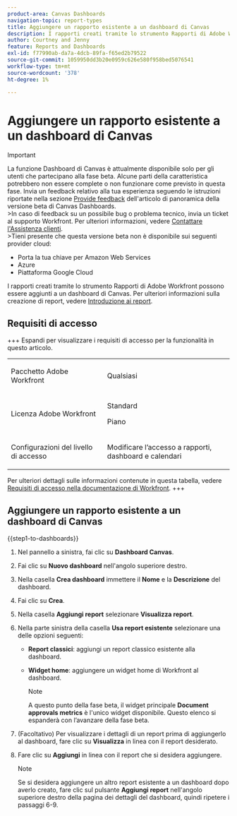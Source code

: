 ```yaml
---
product-area: Canvas Dashboards
navigation-topic: report-types
title: Aggiungere un rapporto esistente a un dashboard di Canvas
description: I rapporti creati tramite lo strumento Rapporti di Adobe Workfront possono essere aggiunti a un dashboard di Canvas.
author: Courtney and Jenny
feature: Reports and Dashboards
exl-id: f77990ab-da7a-4dcb-89fa-f65ed2b79522
source-git-commit: 1059950dd3b20e0959c626e580f958bed5076541
workflow-type: tm+mt
source-wordcount: '378'
ht-degree: 1%

---
```


# Aggiungere un rapporto esistente a un dashboard di Canvas

>[!IMPORTANT]
>
>La funzione Dashboard di Canvas è attualmente disponibile solo per gli utenti che partecipano alla fase beta. Alcune parti della caratteristica potrebbero non essere complete o non funzionare come previsto in questa fase. Invia un feedback relativo alla tua esperienza seguendo le istruzioni riportate nella sezione [Provide feedback](/help/quicksilver/product-announcements/betas/canvas-dashboards-beta/canvas-dashboards-beta-information.md#provide-feedback) dell&#39;articolo di panoramica della versione beta di Canvas Dashboards.<br>
>&#x200B;>In caso di feedback su un possibile bug o problema tecnico, invia un ticket al supporto Workfront. Per ulteriori informazioni, vedere [Contattare l&#39;Assistenza clienti](/help/quicksilver/workfront-basics/tips-tricks-and-troubleshooting/contact-customer-support.md).<br>
>&#x200B;>Tieni presente che questa versione beta non è disponibile sui seguenti provider cloud:
>
>* Porta la tua chiave per Amazon Web Services
>* Azure
>* Piattaforma Google Cloud

I rapporti creati tramite lo strumento Rapporti di Adobe Workfront possono essere aggiunti a un dashboard di Canvas. Per ulteriori informazioni sulla creazione di report, vedere [Introduzione ai report](/help/quicksilver/reports-and-dashboards/reports/reporting/get-started-reports-workfront.md).

## Requisiti di accesso

+++ Espandi per visualizzare i requisiti di accesso per la funzionalità in questo articolo.

<table style="table-layout:auto"> 
<col> 
</col> 
<col> 
</col> 
<tbody> 
<tr> 
   <td role="rowheader"><p>Pacchetto Adobe Workfront</p></td> 
   <td> 
<p>Qualsiasi </p> 
   </td> 
<tr> 
 <tr> 
   <td role="rowheader"><p>Licenza Adobe Workfront</p></td> 
   <td> 
<p>Standard </p> 
<p>Piano</p> 
   </td> 
   </tr> 
  </tr> 
  <tr> 
   <td role="rowheader"><p>Configurazioni del livello di accesso</p></td> 
   <td><p>Modificare l’accesso a rapporti, dashboard e calendari</p>
  </td> 
  </tr>  
</tbody> 
</table>

Per ulteriori dettagli sulle informazioni contenute in questa tabella, vedere [Requisiti di accesso nella documentazione di Workfront](/help/quicksilver/administration-and-setup/add-users/access-levels-and-object-permissions/access-level-requirements-in-documentation.md).
+++

## Aggiungere un rapporto esistente a un dashboard di Canvas


{{step1-to-dashboards}}

1. Nel pannello a sinistra, fai clic su **Dashboard Canvas**.

1. Fai clic su **Nuovo dashboard** nell&#39;angolo superiore destro.

1. Nella casella **Crea dashboard** immettere il **Nome** e la **Descrizione** del dashboard.

1. Fai clic su **Crea**.

1. Nella casella **Aggiungi report** selezionare **Visualizza report**.

1. Nella parte sinistra della casella **Usa report esistente** selezionare una delle opzioni seguenti:

   * **Report classici**: aggiungi un report classico esistente alla dashboard.

   * **Widget home**: aggiungere un widget home di Workfront al dashboard.

     >[!NOTE]
     >
     > A questo punto della fase beta, il widget principale **Document approvals metrics** è l&#39;unico widget disponibile. Questo elenco si espanderà con l’avanzare della fase beta.

1. (Facoltativo) Per visualizzare i dettagli di un report prima di aggiungerlo al dashboard, fare clic su **Visualizza** in linea con il report desiderato.

1. Fare clic su **Aggiungi** in linea con il report che si desidera aggiungere.

   >[!NOTE]
   >
   > Se si desidera aggiungere un altro report esistente a un dashboard dopo averlo creato, fare clic sul pulsante **Aggiungi report** nell&#39;angolo superiore destro della pagina dei dettagli del dashboard, quindi ripetere i passaggi 6-9.



